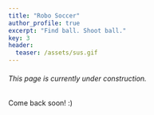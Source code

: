 ```yaml
---
title: "Robo Soccer"
author_profile: true
excerpt: "Find ball. Shoot ball."
key: 3
header:
  teaser: /assets/sus.gif
---
```

###### This page is currently under construction.

Come back soon! :) 

